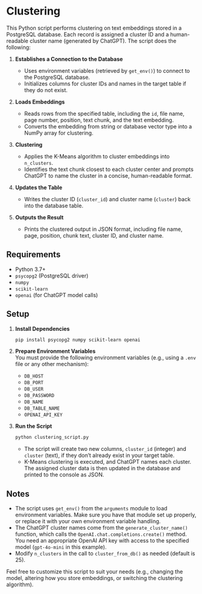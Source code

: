# Clustering

This Python script performs clustering on text embeddings stored in a PostgreSQL database. Each record is assigned a cluster ID and a human-readable cluster name (generated by ChatGPT). The script does the following:

1. **Establishes a Connection to the Database**  
   - Uses environment variables (retrieved by `get_env()`) to connect to the PostgreSQL database.
   - Initializes columns for cluster IDs and names in the target table if they do not exist.

2. **Loads Embeddings**  
   - Reads rows from the specified table, including the `id`, file name, page number, position, text chunk, and the text embedding.
   - Converts the embedding from string or database vector type into a NumPy array for clustering.

3. **Clustering**  
   - Applies the K-Means algorithm to cluster embeddings into `n_clusters`.
   - Identifies the text chunk closest to each cluster center and prompts ChatGPT to name the cluster in a concise, human-readable format.

4. **Updates the Table**  
   - Writes the cluster ID (`cluster_id`) and cluster name (`cluster`) back into the database table.

5. **Outputs the Result**  
   - Prints the clustered output in JSON format, including file name, page, position, chunk text, cluster ID, and cluster name.

## Requirements

- Python 3.7+
- `psycopg2` (PostgreSQL driver)
- `numpy`
- `scikit-learn`
- `openai` (for ChatGPT model calls)

## Setup

1. **Install Dependencies**  
   ```bash
   pip install psycopg2 numpy scikit-learn openai
   ```

2. **Prepare Environment Variables**  
   You must provide the following environment variables (e.g., using a `.env` file or any other mechanism):
   - `DB_HOST`
   - `DB_PORT`
   - `DB_USER`
   - `DB_PASSWORD`
   - `DB_NAME`
   - `DB_TABLE_NAME`
   - `OPENAI_API_KEY`

3. **Run the Script**  
   ```bash
   python clustering_script.py
   ```
   - The script will create two new columns, `cluster_id` (integer) and `cluster` (text), if they don’t already exist in your target table.
   - K-Means clustering is executed, and ChatGPT names each cluster. The assigned cluster data is then updated in the database and printed to the console as JSON.

## Notes
- The script uses `get_env()` from the `arguments` module to load environment variables. Make sure you have that module set up properly, or replace it with your own environment variable handling.
- The ChatGPT cluster names come from the `generate_cluster_name()` function, which calls the `OpenAI.chat.completions.create()` method. You need an appropriate OpenAI API key with access to the specified model (`gpt-4o-mini` in this example).
- Modify `n_clusters` in the call to `cluster_from_db()` as needed (default is 25).

Feel free to customize this script to suit your needs (e.g., changing the model, altering how you store embeddings, or switching the clustering algorithm).